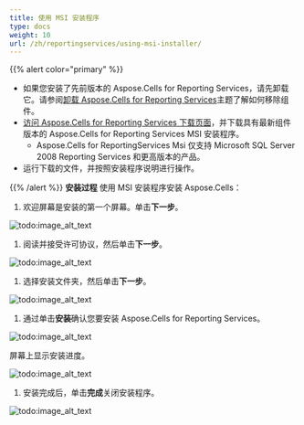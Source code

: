 ```yaml
---
title: 使用 MSI 安装程序
type: docs
weight: 10
url: /zh/reportingservices/using-msi-installer/
---
```


{{% alert color="primary" %}} 

- 如果您安装了先前版本的 Aspose.Cells for Reporting Services，请先卸载它。请参阅[卸载 Aspose.Cells for Reporting Services](/cells/zh/reportingservices/uninstalling-aspose-cells-for-reporting-services/)主题了解如何移除组件。
- [访问 Aspose.Cells for Reporting Services 下载页面](https://downloads.aspose.com/cells/reportingservices)，并下载具有最新组件版本的 Aspose.Cells for Reporting Services MSI 安装程序。
    - Aspose.Cells for ReportingServices Msi 仅支持 Microsoft SQL Server 2008 Reporting Services 和更高版本的产品。
- 运行下载的文件，并按照安装程序说明进行操作。

{{% /alert %}} 
**安装过程**
使用 MSI 安装程序安装 Aspose.Cells：

1. 欢迎屏幕是安装的第一个屏幕。单击**下一步**。

![todo:image_alt_text](using-msi-installer_1.png)




1. 阅读并接受许可协议，然后单击**下一步**。

![todo:image_alt_text](using-msi-installer_2.png)




1. 选择安装文件夹，然后单击**下一步**。 

![todo:image_alt_text](using-msi-installer_3.png)




1. 通过单击**安装**确认您要安装 Aspose.Cells for Reporting Services。 

![todo:image_alt_text](using-msi-installer_4.png)



屏幕上显示安装进度。 

![todo:image_alt_text](using-msi-installer_5.png)




1. 安装完成后，单击**完成**关闭安装程序。

![todo:image_alt_text](using-msi-installer_6.png)
